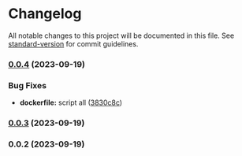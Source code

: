 # Changelog

All notable changes to this project will be documented in this file. See [standard-version](https://github.com/conventional-changelog/standard-version) for commit guidelines.

### [0.0.4](https://github.com/eunchurn/dockerized-node-express-hello-world/compare/v0.0.3...v0.0.4) (2023-09-19)

### Bug Fixes

- **dockerfile:** script all ([3830c8c](https://github.com/eunchurn/dockerized-node-express-hello-world/commit/3830c8c13171de1f2a7e975ee637b440c4bc6089))

### [0.0.3](https://github.com/eunchurn/dockerized-node-express-hello-world/compare/v0.0.2...v0.0.3) (2023-09-19)

### 0.0.2 (2023-09-19)
